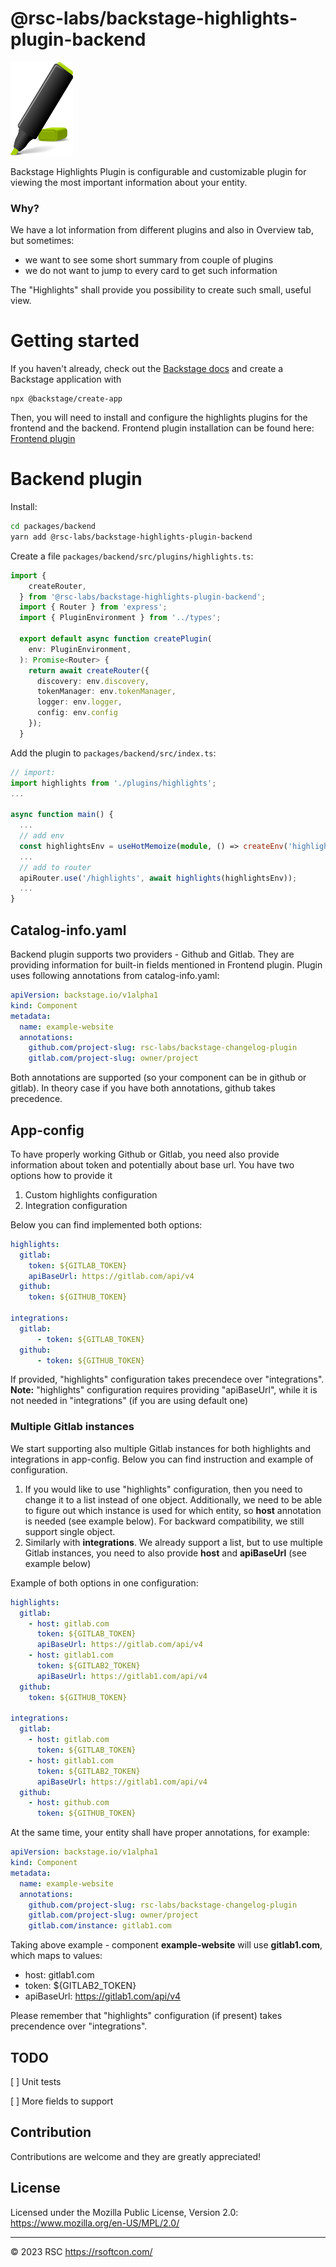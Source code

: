 # @rsc-labs/backstage-highlights-plugin-backend

<img src='https://raw.githubusercontent.com/RSC-Labs/backstage-highlights-plugin/main/docs/highlighter.png' width='100' height='150' alt='Highlights screenshot'>

Backstage Highlights Plugin is configurable and customizable plugin for viewing the most important information about your entity.

### Why?

We have a lot information from different plugins and also in Overview tab, but sometimes:
- we want to see some short summary from couple of plugins
- we do not want to jump to every card to get such information

The "Highlights" shall provide you possibility to create such small, useful view.

# Getting started

If you haven't already, check out the [Backstage docs](https://backstage.io/docs/getting-started/) and create a Backstage application with
```
npx @backstage/create-app
```

Then, you will need to install and configure the highlights plugins for the frontend and the backend.
Frontend plugin installation can be found here: [Frontend plugin](https://github.com/RSC-Labs/backstage-highlights-plugin/tree/main/plugins/backstage-highlights-plugin)

# Backend plugin

Install:
```bash
cd packages/backend
yarn add @rsc-labs/backstage-highlights-plugin-backend
```

Create a file `packages/backend/src/plugins/highlights.ts`:
```typescript
import {
    createRouter,
  } from '@rsc-labs/backstage-highlights-plugin-backend';
  import { Router } from 'express';
  import { PluginEnvironment } from '../types';
  
  export default async function createPlugin(
    env: PluginEnvironment,
  ): Promise<Router> {
    return await createRouter({
      discovery: env.discovery,
      tokenManager: env.tokenManager,
      logger: env.logger,
      config: env.config
    });
  }
```

Add the plugin to `packages/backend/src/index.ts`:
```typescript
// import:
import highlights from './plugins/highlights';
...

async function main() {
  ...
  // add env
  const highlightsEnv = useHotMemoize(module, () => createEnv('highlights'));
  ...
  // add to router
  apiRouter.use('/highlights', await highlights(highlightsEnv));
  ...
}
```

## Catalog-info.yaml

Backend plugin supports two providers - Github and Gitlab. They are providing information for built-in fields mentioned in Frontend plugin.
Plugin uses following annotations from catalog-info.yaml:

```yaml
apiVersion: backstage.io/v1alpha1
kind: Component
metadata:
  name: example-website
  annotations:
    github.com/project-slug: rsc-labs/backstage-changelog-plugin
    gitlab.com/project-slug: owner/project
```

Both annotations are supported (so your component can be in github or gitlab). In theory case if you have both annotations, github takes precedence.

## App-config

To have properly working Github or Gitlab, you need also provide information about token and potentially about base url.
You have two options how to provide it
1) Custom highlights configuration
2) Integration configuration

Below you can find implemented both options:
```yaml
highlights:
  gitlab:
    token: ${GITLAB_TOKEN}
    apiBaseUrl: https://gitlab.com/api/v4
  github:
    token: ${GITHUB_TOKEN}

integrations:
  gitlab:
      - token: ${GITLAB_TOKEN}
  github:
      - token: ${GITHUB_TOKEN}
```

If provided, "highlights" configuration takes precendece over "integrations".
<b>Note:</b> "highlights" configuration requires providing "apiBaseUrl", while it is not needed in "integrations" (if you are using default one)

### Multiple Gitlab instances

We start supporting also multiple Gitlab instances for both highlights and integrations in app-config. Below you can find instruction and example of configuration.

1) If you would like to use "highlights" configuration, then you need to change it to a list instead of one object. Additionally, we need to be able to figure out which instance is used for which entity, so <b>host</b> annotation is needed (see example below). For backward compatibility, we still support single object.
2) Similarly with <b>integrations</b>. We already support a list, but to use multiple Gitlab instances, you need to also provide <b>host</b> and <b>apiBaseUrl</b> (see example below)

Example of both options in one configuration:
```yaml
highlights:
  gitlab:
    - host: gitlab.com
      token: ${GITLAB_TOKEN}
      apiBaseUrl: https://gitlab.com/api/v4
    - host: gitlab1.com
      token: ${GITLAB2_TOKEN}
      apiBaseUrl: https://gitlab1.com/api/v4
  github:
    token: ${GITHUB_TOKEN}

integrations:
  gitlab:
    - host: gitlab.com
      token: ${GITLAB_TOKEN}
    - host: gitlab1.com
      token: ${GITLAB2_TOKEN}
      apiBaseUrl: https://gitlab1.com/api/v4
  github:
    - host: github.com
      token: ${GITHUB_TOKEN}
```

At the same time, your entity shall have proper annotations, for example:
```yaml
apiVersion: backstage.io/v1alpha1
kind: Component
metadata:
  name: example-website
  annotations:
    github.com/project-slug: rsc-labs/backstage-changelog-plugin
    gitlab.com/project-slug: owner/project
    gitlab.com/instance: gitlab1.com
```

Taking above example - component <b>example-website</b> will use <b>gitlab1.com</b>, which maps to values:
- host: gitlab1.com
- token: ${GITLAB2_TOKEN}
- apiBaseUrl: https://gitlab1.com/api/v4

Please remember that "highlights" configuration (if present) takes precendence over "integrations".

## TODO

[ ] Unit tests

[ ] More fields to support

## Contribution

Contributions are welcome and they are greatly appreciated!

## License

Licensed under the Mozilla Public License, Version 2.0: https://www.mozilla.org/en-US/MPL/2.0/

---

© 2023 RSC https://rsoftcon.com/